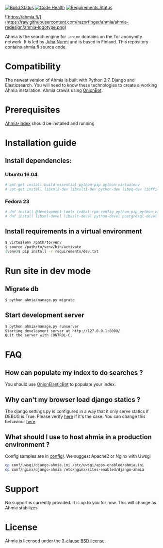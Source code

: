 [![Build Status](https://travis-ci.org/ahmia/ahmia-site.svg?branch=master)](https://travis-ci.org/ahmia/ahmia-site)
[![Code Health](https://landscape.io/github/ahmia/ahmia-site/master/landscape.svg?style=flat)](https://landscape.io/github/ahmia/ahmia-site/master)
[![Requirements Status](https://requires.io/github/ahmia/ahmia-site/requirements.svg?branch=master)](https://requires.io/github/ahmia/ahmia-site/requirements/?branch=master)

![https://ahmia.fi/](https://raw.githubusercontent.com/razorfinger/ahmia/ahmia-redesign/ahmia-logotype.png)

Ahmia is the search engine for `.onion` domains on the Tor anonymity
network. It is led by [Juha Nurmi](//github.com/juhanurmi) and is based
in Finland. This repository contains ahmia.fi source code.

# Compatibility

The newest version of Ahmia is built with Python 2.7, Django and
Elasticsearch. You will need to know these technologies to create a
working Ahmia installation. Ahmia crawls using [OnionBot](https://github.com/ahmia/ahmia-crawler).

# Prerequisites
[Ahmia-index](https://github.com/ahmia/ahmia-index) should be installed and running

# Installation guide

## Install dependencies:

### Ubuntu 16.04
```sh
# apt-get install build-essential python-pip python-virtualenv
# apt-get install libxml2-dev libxslt1-dev python-dev libpq-dev libffi-dev libssl-dev
```

### Fedora 23
```sh
# dnf install @development-tools redhat-rpm-config python-pip python-virtualenv
# dnf install libxml-devel libxslt-devel python-devel postgresql-devel libffi-devel openssl-devel
```

## Install requirements in a virtual environment

```sh
$ virtualenv /path/to/venv
$ source /path/to/venv/bin/activate
(venv)$ pip install -r requirements/dev.txt
```

# Run site in dev mode

## Migrate db
```sh
$ python ahmia/manage.py migrate
```

## Start development server
```sh
$ python ahmia/manage.py runserver
Starting development server at http://127.0.0.1:8000/
Quit the server with CONTROL-C.
```

# FAQ

## How can populate my index to do searches ?
You should use [OnionElasticBot](https://github.com/ahmia/ahmia-crawler/tree/master/onionElasticBot) to populate your index.

## Why can't my browser load django statics ?
The django settings.py is configured in a way that it only serve statics if DEBUG is True. Please verify [here](https://github.com/ahmia/ahmia-site/blob/master/ahmia/ahmia/settings.py#L9) if it's the case. You can change this behaviour [here](https://github.com/ahmia/ahmia-site/blob/master/ahmia/ahmia/urls.py#L18).

## What should I use to host ahmia in a production environment ?
Config samples are in [config/](https://github.com/ahmia/ahmia-site/tree/master/conf). We suggest Apache2 or Nginx with Uwsgi

```sh
cp conf/uwsgi/django-ahmia.ini /etc/uwsgi/apps-enabled/ahmia.ini
cp conf/nginx/django-ahmia /etc/nginx/sites-enabled/django-ahmia
```

# Support

No support is currently provided. It is up to you for now. This will
change as Ahmia stabilizes.

# License

Ahmia is licensed under the [3-clause BSD
license](https://en.wikipedia.org/wiki/BSD_licenses#3-clause_license_.28.22Revised_BSD_License.22.2C_.22New_BSD_License.22.2C_or_.22Modified_BSD_License.22.29).
